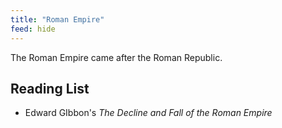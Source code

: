 ```yaml
---
title: "Roman Empire"
feed: hide
---
```


The Roman Empire came after the Roman Republic. 

## Reading List

* Edward GIbbon's _The Decline and Fall of the Roman Empire_